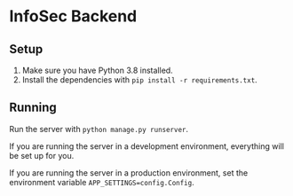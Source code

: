 # InfoSec Backend


## Setup

1. Make sure you have Python 3.8 installed.
2. Install the dependencies with `pip install -r requirements.txt`.

## Running

Run the server with `python manage.py runserver`.

If you are running the server in a development environment, everything will be set up for you.

If you are running the server in a production environment, set the environment variable `APP_SETTINGS=config.Config`.
